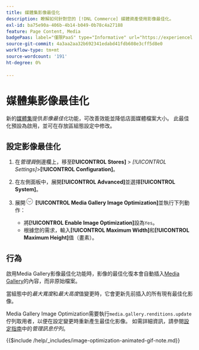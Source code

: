 ```yaml
---
title: 媒體集影像最佳化
description: 瞭解如何針對您的 [!DNL Commerce] 媒體資產使用影像最佳化。
exl-id: ba75e90a-406b-4b14-b049-0b78c4a27188
feature: Page Content, Media
badgePaas: label="僅限PaaS" type="Informative" url="https://experienceleague.adobe.com/zh-hant/docs/commerce/user-guides/product-solutions" tooltip="僅適用於雲端專案(Adobe管理的PaaS基礎結構)和內部部署專案的Adobe Commerce 。"
source-git-commit: 4a3aa2aa32b692341edabd41fdb608e3cff5d8e0
workflow-type: tm+mt
source-wordcount: '191'
ht-degree: 0%

---
```


# 媒體集影像最佳化

新的[媒體集](media-gallery.md)提供&#x200B;_影像最佳化_&#x200B;功能，可改善效能並降低店面媒體檔案大小。 此最佳化預設為啟用，並可在存放區組態設定中修改。

## 設定影像最佳化

1. 在&#x200B;_管理員_&#x200B;側邊欄上，移至&#x200B;**[!UICONTROL Stores]** > _[!UICONTROL Settings]_>**[!UICONTROL Configuration]**。

1. 在左側面板中，展開&#x200B;**[!UICONTROL Advanced]**&#x200B;並選擇&#x200B;**[!UICONTROL System]**。

1. 展開![擴充選擇器](../assets/icon-display-expand.png) **[!UICONTROL Media Gallery Image Optimization]**&#x200B;並執行下列動作：

   - 將&#x200B;**[!UICONTROL Enable Image Optimization]**&#x200B;設為`Yes`。
   - 根據您的需求，輸入&#x200B;**[!UICONTROL Maximum Width]**&#x200B;和&#x200B;**[!UICONTROL Maximum Height]**&#x200B;值（畫素）。

## 行為

啟用Media Gallery影像最佳化功能時，影像的最佳化復本會自動插入[Media Gallery](media-gallery.md)的內容，而非原始檔案。

當組態中的&#x200B;_最大寬度_&#x200B;和&#x200B;_最大高度_&#x200B;值變更時，它會更新先前插入的所有現有最佳化影像。

Media Gallery Image Optimization需要執行`media.gallery.renditions.update`佇列取用者，以便在設定變更時重新產生最佳化影像。 如需詳細資訊，請參閱[設定指南](https://experienceleague.adobe.com/docs/commerce-operations/configuration-guide/message-queues/manage-message-queues.html?lang=zh-Hant)中的&#x200B;_管理訊息佇列_。

{{$include /help/_includes/image-optimization-animated-gif-note.md}}

<!-- Last updated from includes: 2024-01-30 15:43:39 -->
